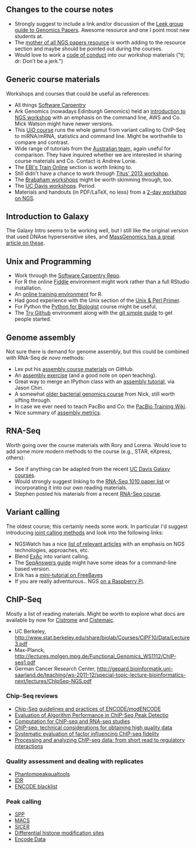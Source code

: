 ## Changes to the course notes

* Strongly suggest to include a link and/or discussion of the [Leek group guide to Genomics Papers](https://github.com/jtleek/genomicspapers/). Awesome resource and one I point most new students at.
* The [mother of all NGS papers resource](http://www2.informatik.hu-berlin.de/~hakenber/links/nextgen.html) is worth adding to the resource section and maybe should be pointed out during the courses. 
* Would love to work a [code of conduct](http://angus.readthedocs.org/en/2014/code-of-conduct.html) into our workshop materials ("tl; dr: Don’t be a jerk.")


## Generic course materials

Workshops and courses that could be useful as references:

* All things [Software Carpentry](http://swcarpentry.github.io/bc/)
* Ark Genomics (nowadays Edinburgh Genomics) held an [introduction to NGS workshop](http://www.ark-genomics.org/events-online-training/eu-training-course) with an emphasis on the command line, AWS and Co. Mick Watson might have newer versions. 
* This [UiO course](https://wiki.uio.no/projects/clsi/index.php/INF-BIOX121_H14) runs the whole gamut from variant calling to ChIP-Seq to miRNA/mRNA, statistics and command line. Might be worthwhile to compare and contrast. 
* Wide range of tutorials from the [Australian team](https://genome.edu.au/wiki/Learn), again useful for comparison. They have inquired whether we are interested in sharing course materials and Co. Contact is Andrew Lonie.
* The [EBI's Train Online](http://www.ebi.ac.uk/training/online/) section is worth linking to.
* Still didn't have a chance to work through [Titus' 2013 workshop](http://ged.msu.edu/angus/tutorials-2013/).
* The [Brabaham workshops](http://www.bioinformatics.babraham.ac.uk/training.html) might be worth skimming through, too.
* The [UC Davis workshops](http://training.bioinformatics.ucdavis.edu/documentation/). Period. 
* Materials and handouts (in PDF/LaTeX, no less) from a [2-day workshop on NGS](https://github.com/nathanhaigh/ngs_workshop).


## Introduction to Galaxy

The Galaxy Intro seems to be working well, but I still like the original version that used DNAse hypersensitive sites, and [MassGenomics has a great article on these](http://massgenomics.org/2012/09/encode-regulatory-variation-in-the-human-genome.html).


## Unix and Programming

* Work through the [Software Carpentry Repo](https://github.com/swcarpentry/bc).
* For R the online [Fiddle](http://www.r-fiddle.org/#/) environment might work rather than a full RStudio installation.
* An [online training environment](http://swirlstats.com/) for R.
* Had good experience with the Unix section of the [Unix & Perl Primer](http://korflab.ucdavis.edu/unix_and_Perl/).
* For Python the [Python for Biologist](http://pythonforbiologists.com/index.php/introduction-to-python-for-biologists/) course might be useful.
* The [Try Github](https://try.github.io/levels/1/challenges/1) environment along with the [git simple guide](http://rogerdudler.github.io/git-guide/) to get people started.


## Genome assembly

Not sure there is demand for genome assembly, but this could be combined with RNA-Seq _de novo_ methods:

* Lex put his [assembly course materials](https://github.com/lexnederbragt/INF-BIOx121_fall2014_de_novo_assembly) on GitHub.
* An [assembly exercise](https://flxlexblog.wordpress.com/2014/11/04/on-the-benefits-of-open-for-teaching/) (and a good note on open teaching).
* Great way to merge an IPython class with an [assembly tutorial](http://nbviewer.ipython.org/url/files.figshare.com/1075540/P3D7_CLEAR_NOTE.ipynb), via Jason Chin.
* A somewhat [older bacterial genomics course](http://nickloman.github.io/notebook%20teaching/2012/12/04/bacterial-genomics-course/) from Nick, still worth sifting through. 
* In case we ever need to teach PacBio and Co: the [PacBio Training Wiki](https://github.com/PacificBiosciences/Bioinformatics-Training/wiki).
* Nice summary of [assembly metrics](http://keithbradnam.com/blog/2013/7/8/why-is-n50-used-as-an-assembly-metric.html?utm_content=buffer8420f&utm_source=buffer&utm_medium=appdotnet&utm_campaign=Buffer).


## RNA-Seq

Worth going over the course materials with Rory and Lorena. Would love to add some more modern methods to the course (e.g., STAR, eXpress, others):

* See if anything can be adapted from the recent [UC Davis Galaxy courses](http://training.bioinformatics.ucdavis.edu/docs/2014/12/december-2014-workshop/).
* Would strongly suggest linking to the [RNA-Seq 1010 paper list](http://www.ngswatch.com/rna-seq/) or incorporating it into our own reading materials.
* Stephen posted his materials from a recent [RNA-Seq course](http://gettinggeneticsdone.blogspot.com/2014/11/rna-seq-data-analysis-course-materials.html).



## Variant calling

The oldest course; this certainly needs some work. In particular I'd suggest introducing [joint calling methods](http://bcb.io/2014/10/07/joint-calling/) and look into the following links:

* NGSWatch has a nice [list of relevant articles](http://www.ngswatch.com/dna-seq-101/) with an emphasis on NGS technologies, approaches, etc.
* Blend [ExAc](http://macarthurlab.org/2014/11/18/a-guide-to-the-exome-aggregation-consortium-exac-data-set/) into variant calling.
* The [SeqAnswers guide](http://seqanswers.com/wiki/How-to/exome_analysis) might have some ideas for a command-line based version.
* Erik has a [mini-tutorial on FreeBayes](http://clavius.bc.edu/~erik/CSHL-advanced-sequencing/freebayes-tutorial.html)
* If you are really adventurous.. NGS [on a Raspberry Pi](http://www.walesgenepark.cardiff.ac.uk/wp-content/uploads/2013/04/1.1-Introductory-NGS.pdf).


## ChIP-Seq

Mostly a list of reading materials. Might be worth to explore what docs are available by now for [Cistrome](http://www.cistrome.org/Cistrome/Cistrome_Project.html) and [Cistemaic](http://woldlab.caltech.edu/wiki/Cistematic).

* UC Berkeley, http://www.stat.berkeley.edu/share/biolab/Courses/CIPF10/Data/Lecture3.pdf
* Max-Planck, http://lectures.molgen.mpg.de/Functional_Genomics_WS1112/ChIP-seq1.pdf
* German Cancer Research Center, http://gepard.bioinformatik.uni-saarland.de/teaching/ws-2011-12/special-topic-lecture-bioinformatics-next/lectures/ChlpSeq-NGS.pdf



### Chip-Seq reviews

* [Chip-Seq guidelines and practices of ENCODE/modENCODE](http://www.ncbi.nlm.nih.gov/pmc/articles/PMC3431496/)
* [Evaluation of Algorithm Performance in ChIP-Seq Peak Detectio](http://www.plosone.org/article/info:doi/10.1371/journal.pone.0011471)
* [Computation for ChIP-seq and RNA-seq studies](http://www.nature.com.ezp-prod1.hul.harvard.edu/nmeth/journal/v6/n11s/full/nmeth.1371.html)
* [ChIP-seq: technical considerations for obtaining high quality data](http://www.ncbi.nlm.nih.gov/pmc/articles/PMC3541830/)
* [Systematic evaluation of factor influencing ChIP-seq fidelity](http://lieblab.bio.unc.edu/publications/2012_05_ChIP-seq_fidelity.pdf)
* [Processing and analyzing ChIP-seq data: from short read to regulatory interactions](http://www.ncbi.nlm.nih.gov/pmc/articles/PMC3080774/pdf/elq022.pdf)


### Quality assessment and dealing with replicates

* [Phantompeakqualtools](https://code.google.com/p/phantompeakqualtools/)
* [IDR](https://sites.google.com/site/anshulkundaje/projects/idr)
* [ENCODE blacklist](http://hgwdev.cse.ucsc.edu/cgi-bin/hgFileUi?db=hg19&g=wgEncodeMapability)

### Peak calling

* [SPP](http://www.ncbi.nlm.nih.gov/pmc/articles/PMC2597701/)
* [MACS](https://dl.dropboxusercontent.com/u/76426/ChIP-seq/nprot.2012.101.pdf)
* [SICER](http://bioinformatics.oxfordjournals.org/content/25/15/1952.full)
* [Differential histone modification sites](http://www.ncbi.nlm.nih.gov/pubmed/22130888)
* [Encode Data](http://davetang.org/muse/2014/03/23/encode-rna-polymerase-ii-chip-seq/)
